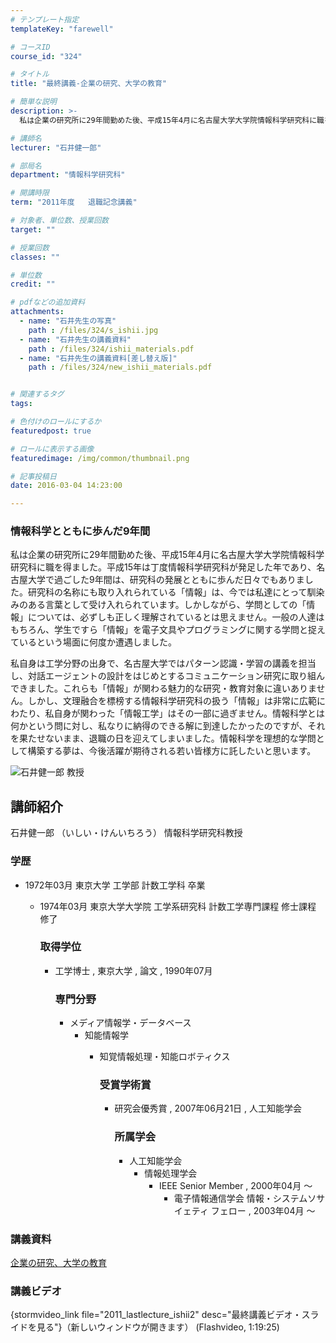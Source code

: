 ```yaml
---
# テンプレート指定
templateKey: "farewell"

# コースID
course_id: "324"

# タイトル
title: "最終講義-企業の研究、大学の教育"

# 簡単な説明
description: >-
  私は企業の研究所に29年間勤めた後、平成15年4月に名古屋大学大学院情報科学研究科に職を得ました。平成15年は丁度情報科学研究科が発足した年であり、名古屋大学で過ごした9年間は、研究科の発展ととも...

# 講師名
lecturer: "石井健一郎"

# 部局名
department: "情報科学研究科"

# 開講時限
term: "2011年度	退職記念講義"

# 対象者、単位数、授業回数
target: ""

# 授業回数
classes: ""

# 単位数
credit: ""

# pdfなどの追加資料
attachments: 
  - name: "石井先生の写真" 
    path : /files/324/s_ishii.jpg
  - name: "石井先生の講義資料" 
    path : /files/324/ishii_materials.pdf
  - name: "石井先生の講義資料[差し替え版]" 
    path : /files/324/new_ishii_materials.pdf


# 関連するタグ
tags:

# 色付けのロールにするか
featuredpost: true

# ロールに表示する画像
featuredimage: /img/common/thumbnail.png

# 記事投稿日
date: 2016-03-04 14:23:00

---
```

### 情報科学とともに歩んだ9年間 

私は企業の研究所に29年間勤めた後、平成15年4月に名古屋大学大学院情報科学研究科に職を得ました。平成15年は丁度情報科学研究科が発足した年であり、名古屋大学で過ごした9年間は、研究科の発展とともに歩んだ日々でもありました。研究科の名称にも取り入れられている「情報」は、今では私達にとって馴染みのある言葉として受け入れられています。しかしながら、学問としての「情報」については、必ずしも正しく理解されているとは思えません。一般の人達はもちろん、学生ですら「情報」を電子文具やプログラミングに関する学問と捉えているという場面に何度か遭遇しました。 

私自身は工学分野の出身で、名古屋大学ではパターン認識・学習の講義を担当し、対話エージェントの設計をはじめとするコミュニケーション研究に取り組んできました。これらも「情報」が関わる魅力的な研究・教育対象に違いありません。しかし、文理融合を標榜する情報科学研究科の扱う「情報」は非常に広範にわたり、私自身が関わった「情報工学」はその一部に過ぎません。情報科学とは何かという問に対し、私なりに納得のできる解に到達したかったのですが、それを果たせないまま、退職の日を迎えてしまいました。情報科学を理想的な学問として構築する夢は、今後活躍が期待される若い皆様方に託したいと思います。

![石井健一郎 教授](/files/324/s_ishii.jpg) 
## 講師紹介

石井健一郎 （いしい・けんいちろう） 情報科学研究科教授 

### 学歴

  * 1972年03月 東京大学 工学部 計数工学科 卒業 
      * 1974年03月 東京大学大学院 工学系研究科 計数工学専門課程 修士課程 修了  
        ### 取得学位
        
          * 工学博士 , 東京大学 , 論文 , 1990年07月  
            ### 専門分野
            
              * メディア情報学・データベース 
                  * 知能情報学 
                      * 知覚情報処理・知能ロボティクス  
                        ### 受賞学術賞
                        
                          * 研究会優秀賞 , 2007年06月21日 , 人工知能学会  
                            ### 所属学会
                            
                              * 人工知能学会 
                                  * 情報処理学会 
                                      * IEEE Senior Member , 2000年04月 〜 
                                          * 電子情報通信学会 情報・システムソサイェティ フェロー , 2003年04月 〜 
### 講義資料


[企業の研究、大学の教育](/files/324/new_ishii_materials.pdf) 

### 講義ビデオ

{stormvideo_link file="2011_lastlecture_ishii2" desc="最終講義ビデオ・スライドを見る"}（新しいウィンドウが開きます） (Flashvideo, 1:19:25)